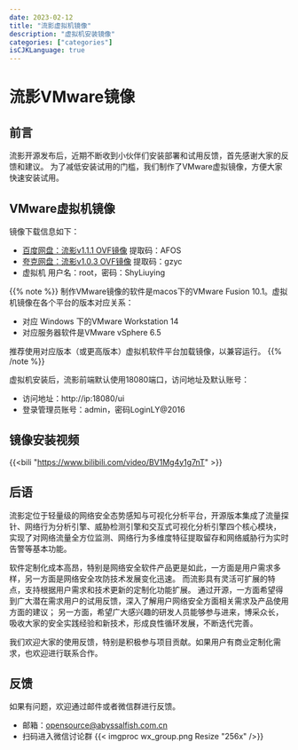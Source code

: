 ```yaml
---
date: 2023-02-12
title: "流影虚拟机镜像"
description: "虚拟机安装镜像"
categories: ["categories"]
isCJKLanguage: true
---
```



# 流影VMware镜像

## 前言

流影开源发布后，近期不断收到小伙伴们安装部署和试用反馈，首先感谢大家的反馈和建议。
为了减低安装试用的门槛，我们制作了VMware虚拟镜像，方便大家快速安装试用。

## VMware虚拟机镜像
镜像下载信息如下：
- [百度网盘：流影v1.1.1 OVF镜像](https://pan.baidu.com/s/1PpdnvV-cCQYR6kL1nJ11_A)  提取码：AFOS
- [夸克网盘：流影v1.0.3 OVF镜像](https://pan.quark.cn/s/0f1574d2f5f8)  提取码：gzyc
- 虚拟机 用户名：root，密码：ShyLiuying

{{% note %}}
制作VMware镜像的软件是macos下的VMware Fusion 10.1。虚拟机镜像在各个平台的版本对应关系：
- 对应 Windows 下的VMware Workstation 14
- 对应服务器软件是VMware vSphere 6.5

推荐使用对应版本（或更高版本）虚拟机软件平台加载镜像，以兼容运行。
{{% /note %}}

虚拟机安装后，流影前端默认使用18080端口，访问地址及默认账号：
- 访问地址：http://ip:18080/ui
- 登录管理员账号：admin，密码LoginLY@2016

## 镜像安装视频
{{<bili "https://www.bilibili.com/video/BV1Mg4y1g7nT" >}}

## 后语
流影定位于轻量级的网络安全态势感知与可视化分析平台，开源版本集成了流量探针、网络行为分析引擎、威胁检测引擎和交互式可视化分析引擎四个核心模块，
实现了对网络流量全方位监测、网络行为多维度特征提取留存和网络威胁行为实时告警等基本功能。

软件定制化成本高昂，特别是网络安全软件产品更是如此，一方面是用户需求多样，另一方面是网络安全攻防技术发展变化迅速。
而流影具有灵活可扩展的特点，支持根据用户需求和技术更新的定制化功能扩展。
通过开源，一方面希望得到广大潜在需求用户的试用反馈，深入了解用户网络安全方面相关需求及产品使用方面的建议；
另一方面，希望广大感兴趣的研发人员能够参与进来，博采众长，吸收大家的安全实践经验和新技术，形成良性循环发展，不断迭代完善。

我们欢迎大家的使用反馈，特别是积极参与项目贡献。如果用户有商业定制化需求，也欢迎进行联系合作。


## 反馈
如果有问题，欢迎通过邮件或者微信群进行反馈。
- 邮箱：opensource@abyssalfish.com.cn
- 扫码进入微信讨论群
{{< imgproc wx_group.png Resize "256x" />}}

